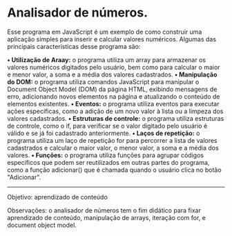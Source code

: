 <h1> Analisador de números. </h1>

Esse programa em JavaScript é um exemplo de como construir uma aplicação simples para inserir e calcular valores numéricos. Algumas das principais características desse programa são:

**•	Utilização de Araay:** o programa utiliza um array para armazenar os valores numéricos digitados pelo usuário, bem como para calcular o maior e menor valor, a soma e a média dos valores cadastrados.
**•	Manipulação do DOM:** o programa utiliza comandos JavaScript para manipular o Document Object Model (DOM) da página HTML, exibindo mensagens de erro, adicionando novos elementos na página e atualizando o conteúdo de elementos existentes.
**•	Eventos:** o programa utiliza eventos para executar ações específicas, como a adição de um novo valor à lista ou a limpeza dos valores cadastrados.
**•	Estruturas de controle:** o programa utiliza estruturas de controle, como o if, para verificar se o valor digitado pelo usuário é válido e se já foi cadastrado anteriormente.
**•	Laços de repetição:** o programa utiliza um laço de repetição for para percorrer a lista de valores cadastrados e calcular o maior valor, o menor valor, a soma e a média dos valores.
**•	Funções:** o programa utiliza funções para agrupar códigos específicos que podem ser reutilizados em outras partes do programa, como a função adicionar() que é chamada quando o usuário clica no botão "Adicionar".

<hr>
Objetivo: aprendizado de conteúdo 

Observações: o analisador de números tem o fim didático para fixar aprendizado de conteúdo, manipulação de arrays, iteração com for, e document object model.
